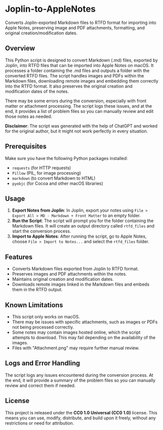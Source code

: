 # Joplin-to-AppleNotes

Converts Joplin-exported Markdown files to RTFD format for importing into Apple Notes, preserving image and PDF attachments, formatting, and original creation/modification dates.

## Overview

This Python script is designed to convert Markdown (.md) files, exported by Joplin, into RTFD files that can be imported into Apple Notes on macOS. It processes a folder containing the .md files and outputs a folder with the converted RTFD files. The script handles images and PDFs within the Markdown files, downloading remote images and embedding them correctly into the RTFD format. It also preserves the original creation and modification dates of the notes.

There may be some errors during the conversion, especially with front matter or attachment processing. The script logs these issues, and at the end, it provides a list of problem files so you can manually review and edit those notes as needed.

**Disclaimer**: The script was generated with the help of ChatGPT and worked for the original author, but it might not work perfectly in every situation.

## Prerequisites

Make sure you have the following Python packages installed:
- `requests` (for HTTP requests)
- `Pillow` (PIL, for image processing)
- `markdown` (to convert Markdown to HTML)
- `pyobjc` (for Cocoa and other macOS libraries)

## Usage

1. **Export Notes from Joplin**: In Joplin, export your notes using `File > Export All > MD - Markdown + Front Matter` to an empty folder.
2. **Run the Script**: The script will prompt you for the folder containing the Markdown files. It will create an output directory called `rtfd_files` and start the conversion process.
3. **Import to Apple Notes**: After running the script, go to Apple Notes, choose `File > Import to Notes...` and select the `rtfd_files` folder.

## Features

- Converts Markdown files exported from Joplin to RTFD format.
- Preserves images and PDF attachments within the notes.
- Maintains original creation and modification dates.
- Downloads remote images linked in the Markdown files and embeds them in the RTFD output.

## Known Limitations

- This script only works on macOS.
- There may be issues with specific attachments, such as images or PDFs not being processed correctly.
- Some notes may contain images hosted online, which the script attempts to download. This may fail depending on the availability of the images.
- Files with "Attachment.png" may require further manual review.

## Logs and Error Handling

The script logs any issues encountered during the conversion process. At the end, it will provide a summary of the problem files so you can manually review and correct them if needed.

## License

This project is released under the **CC0 1.0 Universal (CC0 1.0)** license. This means you can use, modify, distribute, and build upon it freely, without any restrictions or need for attribution.
